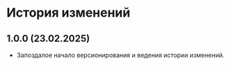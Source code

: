 # История изменений

## 1.0.0 (23.02.2025)

- Запоздалое начало версионирования и ведения истории изменений.
